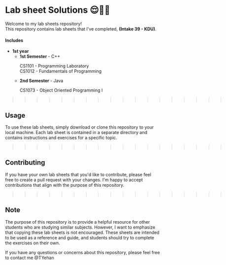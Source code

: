 # Lab sheet Solutions 😌✌🏻

Welcome to my lab sheets repository! <br>This repository contains lab sheets that I've completed, 
<b>(Intake 39 - KDU)</b>.<br> 

#### Includes
<ul>
   <li>
      <b>1st year</b>
      <ul>
         <li><b>1st Semester</b> - C++</li>
            <dl>CS1101 - Programming Laboratory<br>
            CS1012 - Fundamentals of Programming</dl>
         <li><b>2nd Semester</b> - Java</li>
         <dl>CS1073 - Object Oriented Programming I</dl>
      </ul>
   </li>
   <!-- <li>
      <b>2nd year</b>
      <ul>
         <li><b>1st Semester</b></li>
         <li><b>2nd Semester</b></li>
      </ul>
   </li> -->
</ul>   

>>>>>>> >>>>>>> >>>>>>> >>>>>>> >>>>>>> >>>>>>><

## Usage

To use these lab sheets, simply download or clone this repository to your local machine. Each lab sheet is contained in a separate directory and contains instructions and exercises for a specific topic.
>>>>>>> >>>>>>> >>>>>>> >>>>>>> >>>>>>> >>>>>>><

## Contributing

If you have your own lab sheets that you'd like to contribute, please feel free to create a pull request with your changes. I'm happy to accept contributions that align with the purpose of this repository.
>>>>>>> >>>>>>> >>>>>>> >>>>>>> >>>>>>> >>>>>>><

<!-- <img src="https://eportfolio.utm.my/artefact/file/download.php?file=682041&view=171850&embedded=1&text=691127" align="right" height="125px" width="200px"> -->


## Note
The purpose of this repository is to provide a helpful resource for other students who are studying similar subjects. However, I want to emphasize that copying these lab sheets is not encouraged. These sheets are intended to be used as a reference and guide, and students should try to complete the exercises on their own.

If you have any questions or concerns about this repository, please feel free to contact me @TYehan
